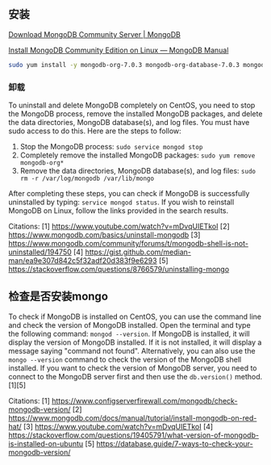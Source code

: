 
## 安装


[Download MongoDB Community Server | MongoDB](https://www.mongodb.com/try/download/community)

[Install MongoDB Community Edition on Linux — MongoDB Manual](https://www.mongodb.com/docs/manual/administration/install-on-linux/#std-label-install-mdb-community-edition-linux)

```bash
sudo yum install -y mongodb-org-7.0.3 mongodb-org-database-7.0.3 mongodb-org-server-7.0.3 mongodb-mongosh-7.0.3 mongodb-org-mongos-7.0.3 mongodb-org-tools-7.0.3
```
### 卸载

To uninstall and delete MongoDB completely on CentOS, you need to stop the MongoDB process, remove the installed MongoDB packages, and delete the data directories, MongoDB database(s), and log files. You must have sudo access to do this. Here are the steps to follow:

1. Stop the MongoDB process: `sudo service mongod stop`
2. Completely remove the installed MongoDB packages: `sudo yum remove mongodb-org*`
3. Remove the data directories, MongoDB database(s), and log files: `sudo rm -r /var/log/mongodb /var/lib/mongo`

After completing these steps, you can check if MongoDB is successfully uninstalled by typing: `service mongod status`. If you wish to reinstall MongoDB on Linux, follow the links provided in the search results.

Citations:
[1] https://www.youtube.com/watch?v=mDvqUIETkoI
[2] https://www.mongodb.com/basics/uninstall-mongodb
[3] https://www.mongodb.com/community/forums/t/mongodb-shell-is-not-uninstalled/194750
[4] https://gist.github.com/median-man/ea9e307d842c5f32adf20d383f9e6293
[5] https://stackoverflow.com/questions/8766579/uninstalling-mongo

## 检查是否安装mongo

To check if MongoDB is installed on CentOS, you can use the command line and check the version of MongoDB installed. Open the terminal and type the following command: `mongod --version`. If MongoDB is installed, it will display the version of MongoDB installed. If it is not installed, it will display a message saying "command not found". Alternatively, you can also use the `mongo --version` command to check the version of the MongoDB shell installed. If you want to check the version of MongoDB server, you need to connect to the MongoDB server first and then use the `db.version()` method. [1][5]

Citations:
[1] https://www.configserverfirewall.com/mongodb/check-mongodb-version/
[2] https://www.mongodb.com/docs/manual/tutorial/install-mongodb-on-red-hat/
[3] https://www.youtube.com/watch?v=mDvqUIETkoI
[4] https://stackoverflow.com/questions/19405791/what-version-of-mongodb-is-installed-on-ubuntu
[5] https://database.guide/7-ways-to-check-your-mongodb-version/